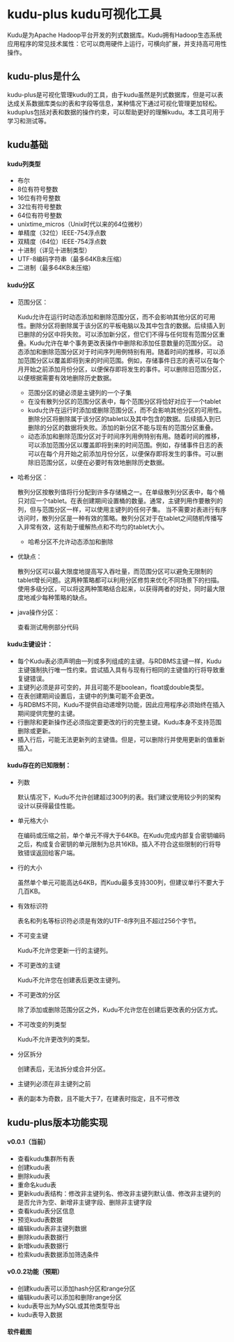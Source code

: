 # kudu-plus kudu可视化工具
Kudu是为Apache Hadoop平台开发的列式数据库。Kudu拥有Hadoop生态系统应用程序的常见技术属性：它可以商用硬件上运行，可横向扩展，并支持高可用性操作。 

## kudu-plus是什么

kudu-plus是可视化管理kudu的工具，由于kudu虽然是列式数据库，但是可以表达成关系数据库类似的表和字段等信息，某种情况下通过可视化管理更加轻松。kuduplus包括对表和数据的操作约束，可以帮助更好的理解kudu。本工具可用于学习和测试等。

## kudu基础

#### kudu列类型
- 布尔
- 8位有符号整数
- 16位有符号整数
- 32位有符号整数
- 64位有符号整数
- unixtime_micros（Unix时代以来的64位微秒）
- 单精度（32位）IEEE-754浮点数
- 双精度（64位）IEEE-754浮点数
- 十进制（详见十进制类型）
- UTF-8编码字符串（最多64KB未压缩）
- 二进制（最多64KB未压缩）

#### kudu分区
  - 范围分区：
  
    Kudu允许在运行时动态添加和删除范围分区，而不会影响其他分区的可用性。删除分区将删除属于该分区的平板电脑以及其中包含的数据。后续插入到已删除的分区中将失败。可以添加新分区，但它们不得与任何现有范围分区重叠。Kudu允许在单个事务更改表操作中删除和添加任意数量的范围分区。
    动态添加和删除范围分区对于时间序列用例特别有用。随着时间的推移，可以添加范围分区以覆盖即将到来的时间范围。例如，存储事件日志的表可以在每个月开始之前添加月份分区，以便保存即将发生的事件。可以删除旧范围分区，以便根据需要有效地删除历史数据。
    
    - 范围分区的键必须是主键列的一个子集
    - 在没有散列分区的范围分区表中，每个范围分区将恰好对应于一个tablet
    - kudu允许在运行时添加或删除范围分区，而不会影响其他分区的可用性。删除分区将删除属于该分区的tablet以及其中包含的数据。后续插入到已删除的分区的数据将失败。添加的新分区不能与现有的范围分区重叠。
    - 动态添加和删除范围分区对于时间序列用例特别有用。随着时间的推移，可以添加范围分区以覆盖即将到来的时间范围。例如，存储事件日志的表可以在每个月开始之前添加月份分区，以便保存即将发生的事件。可以删除旧范围分区，以便在必要时有效地删除历史数据。
    
  
  - 哈希分区：
  
    散列分区按散列值将行分配到许多存储桶之一。在单级散列分区表中，每个桶只对应一个tablet。在表创建期间设置桶的数量。通常，主键列用作要散列的列，但与范围分区一样，可以使用主键列的任何子集。
    当不需要对表进行有序访问时，散列分区是一种有效的策略。散列分区对于在tablet之间随机传播写入非常有效，这有助于缓解热点和不均匀的tablet大小。
    
    - 哈希分区不允许动态添加和删除
    
  - 优缺点：
  
    散列分区可以最大限度地提高写入吞吐量，而范围分区可以避免无限制的tablet增长问题。这两种策略都可以利用分区修剪来优化不同场景下的扫描。使用多级分区，可以将这两种策略结合起来，以获得两者的好处，同时最大限度地减少每种策略的缺点。
    
  - java操作分区：
  
    查看测试用例部分代码
    
#### kudu主键设计：

- 每个Kudu表必须声明由一列或多列组成的主键。与RDBMS主键一样，Kudu主键强制执行唯一性约束。尝试插入具有与现有行相同的主键值的行将导致重复键错误。
- 主键列必须是非可空的，并且可能不是boolean，float或double类型。
- 在表创建期间设置后，主键中的列集可能不会更改。
- 与RDBMS不同，Kudu不提供自动递增列功能，因此应用程序必须始终在插入期间提供完整的主键。
- 行删除和更新操作还必须指定要更改的行的完整主键。Kudu本身不支持范围删除或更新。
- 插入行后，可能无法更新列的主键值。但是，可以删除行并使用更新的值重新插入。

#### kudu存在的已知限制：
- 列数

  默认情况下，Kudu不允许创建超过300列的表。我们建议使用较少列的架构设计以获得最佳性能。

- 单元格大小

  在编码或压缩之前，单个单元不得大于64KB。在Kudu完成内部复合密钥编码之后，构成复合密钥的单元限制为总共16KB。插入不符合这些限制的行将导致错误返回给客户端。

- 行的大小

  虽然单个单元可能高达64KB，而Kudu最多支持300列，但建议单行不要大于几百KB。

- 有效标识符

  表名和列名等标识符必须是有效的UTF-8序列且不超过256个字节。

- 不可变主键
  
  Kudu不允许您更新一行的主键列。

- 不可更改的主键

  Kudu不允许您在创建表后更改主键列。

- 不可更改的分区

  除了添加或删除范围分区之外，Kudu不允许您在创建后更改表的分区方式。

- 不可改变的列类型
  
  Kudu不允许更改列的类型。

- 分区拆分

  创建表后，无法拆分或合并分区。

- 主键列必须在非主键列之前

- 表的副本为奇数，且不能大于7，在建表时指定，且不可修改
  

## kudu-plus版本功能实现

#### v0.0.1（当前）
- 查看kudu集群所有表
- 创建kudu表
- 删除kudu表
- 重命名kudu表
- 更新kudu表结构：修改非主键列名、修改非主键列默认值、修改非主键列的是否允许为空、新增非主键字段、删除非主键字段
- 查看kudu表分区信息
- 预览kudu表数据
- 编辑kudu表非主键列数据
- 删除kudu表数据行
- 新增kudu表数据行
- 检索kudu表数据添加筛选条件

#### v0.0.2功能（预期）
- 创建kudu表可以添加hash分区和range分区
- 编辑kudu表可以添加和删除range分区
- kudu表导出为MySQL或其他类型导出
- kudu表导入数据

#### 软件截图


